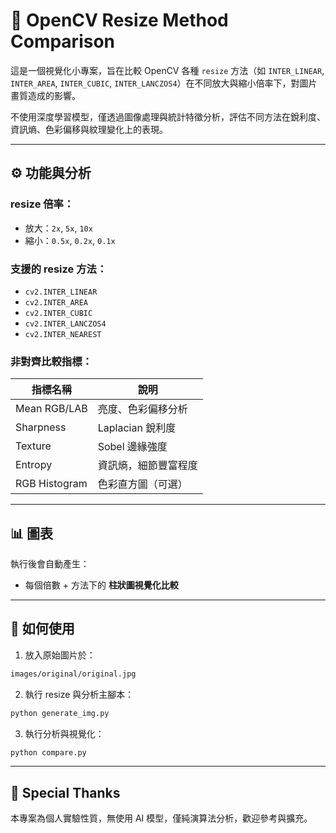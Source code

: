 # 📸 OpenCV Resize Method Comparison

這是一個視覺化小專案，旨在比較 OpenCV 各種 `resize` 方法（如 `INTER_LINEAR`, `INTER_AREA`, `INTER_CUBIC`, `INTER_LANCZOS4`）在不同放大與縮小倍率下，對圖片畫質造成的影響。

不使用深度學習模型，僅透過圖像處理與統計特徵分析，評估不同方法在銳利度、資訊熵、色彩偏移與紋理變化上的表現。

---

## ⚙️ 功能與分析

### resize 倍率：
- 放大：`2x`, `5x`, `10x`
- 縮小：`0.5x`, `0.2x`, `0.1x`

### 支援的 resize 方法：
- `cv2.INTER_LINEAR`
- `cv2.INTER_AREA`
- `cv2.INTER_CUBIC`
- `cv2.INTER_LANCZOS4`
- `cv2.INTER_NEAREST`

### 非對齊比較指標：
| 指標名稱          | 說明                         |
|-------------------|------------------------------|
| Mean RGB/LAB      | 亮度、色彩偏移分析           |
| Sharpness         | Laplacian 銳利度             |
| Texture           | Sobel 邊緣強度               |
| Entropy           | 資訊熵，細節豐富程度         |
| RGB Histogram     | 色彩直方圖（可選）           |

---

## 📊 圖表

執行後會自動產生：
- 每個倍數 + 方法下的 **柱狀圖視覺化比較**

---

## 🚀 如何使用

1. 放入原始圖片於：
```bash
images/original/original.jpg
```

2. 執行 resize 與分析主腳本：
```bash
python generate_img.py
```

3. 執行分析與視覺化：
```bash
python compare.py
```

---

## 🙌 Special Thanks
本專案為個人實驗性質，無使用 AI 模型，僅純演算法分析，歡迎參考與擴充。
